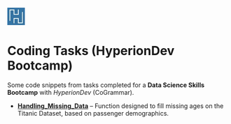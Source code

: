 ![hyperiondev-logo.jpg](hyperiondev-logo.jpg) 

# Coding Tasks (HyperionDev Bootcamp)

Some code snippets from tasks completed for a **Data Science Skills Bootcamp** with *HyperionDev* (CoGrammar).

* **[Handling_Missing_Data](https://github.com/vglarde/codingTasks/tree/master/Handling_Missing_Data)** – Function designed to fill missing ages on the Titanic Dataset, based on passenger demographics. 
